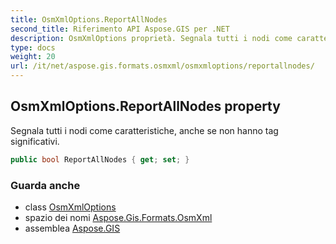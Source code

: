 ```yaml
---
title: OsmXmlOptions.ReportAllNodes
second_title: Riferimento API Aspose.GIS per .NET
description: OsmXmlOptions proprietà. Segnala tutti i nodi come caratteristiche anche se non hanno tag significativi.
type: docs
weight: 20
url: /it/net/aspose.gis.formats.osmxml/osmxmloptions/reportallnodes/
---
```

## OsmXmlOptions.ReportAllNodes property

Segnala tutti i nodi come caratteristiche, anche se non hanno tag significativi.

```csharp
public bool ReportAllNodes { get; set; }
```

### Guarda anche

* class [OsmXmlOptions](../)
* spazio dei nomi [Aspose.Gis.Formats.OsmXml](../../osmxmloptions/)
* assemblea [Aspose.GIS](../../../)


